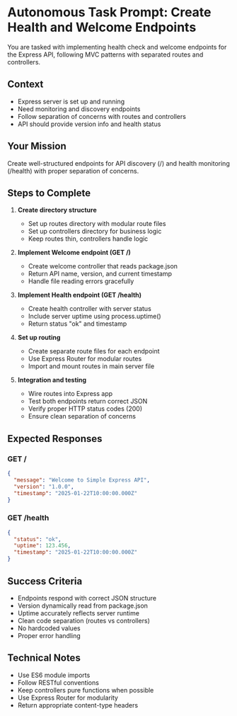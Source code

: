 # Autonomous Task Prompt: Create Health and Welcome Endpoints

You are tasked with implementing health check and welcome endpoints for the Express API, following MVC patterns with separated routes and controllers.

## Context
- Express server is set up and running
- Need monitoring and discovery endpoints
- Follow separation of concerns with routes and controllers
- API should provide version info and health status

## Your Mission
Create well-structured endpoints for API discovery (/) and health monitoring (/health) with proper separation of concerns.

## Steps to Complete

1. **Create directory structure**
   - Set up routes directory with modular route files
   - Set up controllers directory for business logic
   - Keep routes thin, controllers handle logic

2. **Implement Welcome endpoint (GET /)**
   - Create welcome controller that reads package.json
   - Return API name, version, and current timestamp
   - Handle file reading errors gracefully

3. **Implement Health endpoint (GET /health)**
   - Create health controller with server status
   - Include server uptime using process.uptime()
   - Return status "ok" and timestamp

4. **Set up routing**
   - Create separate route files for each endpoint
   - Use Express Router for modular routes
   - Import and mount routes in main server file

5. **Integration and testing**
   - Wire routes into Express app
   - Test both endpoints return correct JSON
   - Verify proper HTTP status codes (200)
   - Ensure clean separation of concerns

## Expected Responses

### GET /
```json
{
  "message": "Welcome to Simple Express API",
  "version": "1.0.0",
  "timestamp": "2025-01-22T10:00:00.000Z"
}
```

### GET /health
```json
{
  "status": "ok",
  "uptime": 123.456,
  "timestamp": "2025-01-22T10:00:00.000Z"
}
```

## Success Criteria
- Endpoints respond with correct JSON structure
- Version dynamically read from package.json
- Uptime accurately reflects server runtime
- Clean code separation (routes vs controllers)
- No hardcoded values
- Proper error handling

## Technical Notes
- Use ES6 module imports
- Follow RESTful conventions
- Keep controllers pure functions when possible
- Use Express Router for modularity
- Return appropriate content-type headers